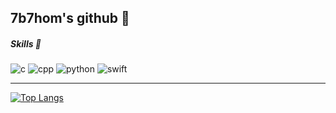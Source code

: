 ## 7b7hom's github 👋

##### Skills 🌊

![c](https://img.shields.io/badge/C-00599C?style=for-the-badge&logo=c&logoColor=white)
![cpp](https://img.shields.io/badge/C%2B%2B-00599C?style=for-the-badge&logo=c%2B%2B&logoColor=white)
![python](https://img.shields.io/badge/Python-3776AB?style=for-the-badge&logo=python&logoColor=white)
![swift](https://img.shields.io/badge/Swift-FA7343?style=for-the-badge&logo=swift&logoColor=white)

---


[![Top Langs](https://github-readme-stats.vercel.app/api/top-langs/?username=7b7hom&layout=compact)](https://github.com/anuraghazra/github-readme-stats)
<!--
**7b7hom/7b7hom** is a ✨ _special_ ✨ repository because its `README.md` (this file) appears on your GitHub profile.

Here are some ideas to get you started:

- 🔭 I’m currently working on ...
- 🌱 I’m currently learning ...
- 👯 I’m looking to collaborate on ...
- 🤔 I’m looking for help with ...
- 💬 Ask me about ...
- 📫 How to reach me: ...
- 😄 Pronouns: ...
- ⚡ Fun fact: ...
-->
